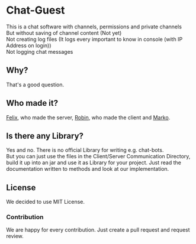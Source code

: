 # Chat-Guest
This is a chat software with channels, permissions and private channels<br>
But without saving of channel content (Not yet)<br>
Not creating log files (It logs every important to know in console (with IP Address on login))<br>
Not logging chat messages 
## Why?
That's a good question.
## Who made it?
[Felix](https://github.com/strifel), who made the server, [Robin](https://github.com/robmroi03), who made the client and [Marko](https://github.com/L3Fluffel).
## Is there any Library?
Yes and no. There is no official Library for writing e.g. chat-bots.<br>
But you can just use the files in the Client/Server Communication Directory, build it up into an jar and use it as Library for your project. Just read the documentation written to methods and look at our implementation. 
## License
We decided to use MIT License.
### Contribution
We are happy for every contribution.
Just create a pull request and request review.
